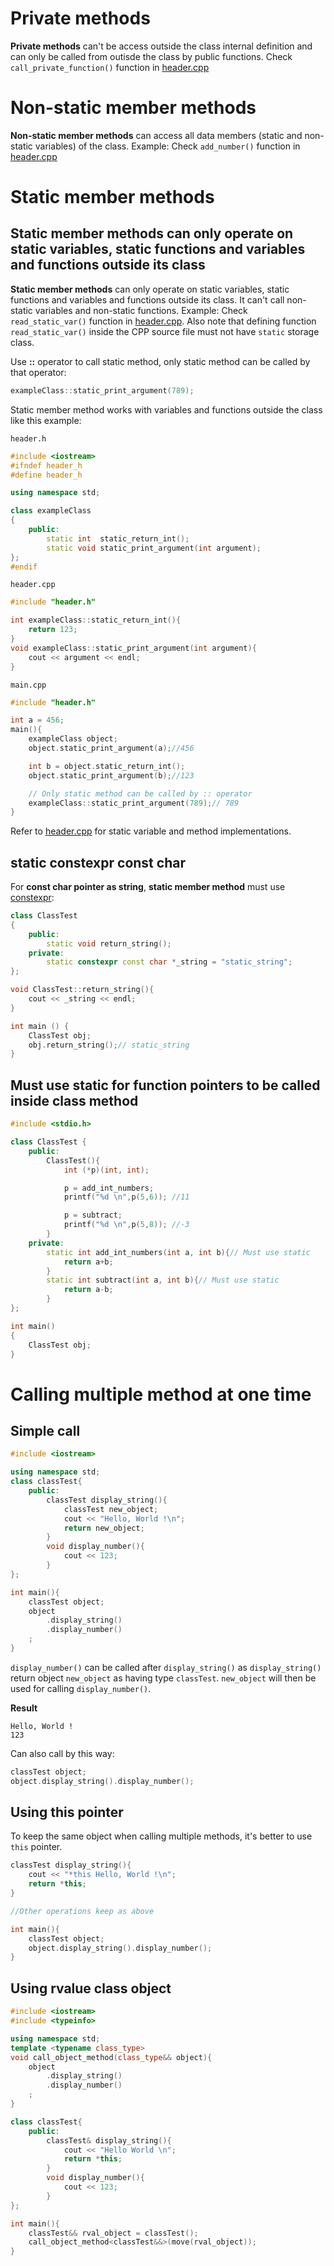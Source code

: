 # Private methods

**Private methods** can't be access outside the class internal definition and can only be called from outisde the class by public functions. Check ``call_private_function()`` function in [header.cpp](Example/header.cpp)

# Non-static member methods

**Non-static member methods** can access all data members (static and non-static variables) of the class. Example: Check ``add_number()`` function in [header.cpp](Example/header.cpp)

# Static member methods

## Static member methods can only operate on static variables, static functions and variables and functions outside its class

**Static member methods** can only operate on static variables, static functions and variables and functions outside its class. It can't call non-static variables and non-static functions. Example: Check ``read_static_var()`` function in [header.cpp](Example/header.cpp). Also note that defining function ``read_static_var()`` inside the CPP source file must not have ``static`` storage class.

Use **::** operator to call static method, only static method can be called by that operator:

```cpp
exampleClass::static_print_argument(789);
```

Static member method works with variables and functions outside the class like this example:

``header.h``

```cpp
#include <iostream>
#ifndef header_h
#define header_h

using namespace std;

class exampleClass
{
  	public:
		static int 	static_return_int();
		static void static_print_argument(int argument);
};
#endif
```
``header.cpp``
```cpp
#include "header.h"

int exampleClass::static_return_int(){
    return 123;
}
void exampleClass::static_print_argument(int argument){
    cout << argument << endl;
}
```

``main.cpp``

```cpp
#include "header.h"

int a = 456;
main(){
	exampleClass object;
	object.static_print_argument(a);//456

	int b = object.static_return_int();
	object.static_print_argument(b);//123

	// Only static method can be called by :: operator
    exampleClass::static_print_argument(789);// 789
}
```

Refer to [header.cpp](https://github.com/TranPhucVinh/Cplusplus/blob/master/Object-oriented%20programming/Example/header.cpp) for static variable and method implementations.

## static constexpr const char
For **const char pointer as string**, **static member method** must use [constexpr](https://github.com/TranPhucVinh/Cplusplus/blob/master/Introduction/README.md#constexpr):

```cpp
class ClassTest
{
  	public:
		static void return_string();
  	private:  
		static constexpr const char *_string = "static_string";
};

void ClassTest::return_string(){
    cout << _string << endl;
}

int main () {
    ClassTest obj;
    obj.return_string();// static_string
}
```
## Must use static for function pointers to be called inside class method
```cpp
#include <stdio.h>

class ClassTest {
    public:
        ClassTest(){
            int (*p)(int, int);

            p = add_int_numbers;
            printf("%d \n",p(5,6)); //11

            p = subtract;
            printf("%d \n",p(5,8)); //-3
        }
    private:
        static int add_int_numbers(int a, int b){// Must use static
            return a+b;
        }
        static int subtract(int a, int b){// Must use static
            return a-b;
        }
};

int main()
{  
    ClassTest obj;
}
```
# Calling multiple method at one time

## Simple call

```cpp
#include <iostream>

using namespace std;
class classTest{
	public:
		classTest display_string(){
            classTest new_object;
			cout << "Hello, World !\n";
            return new_object;
		}
        void display_number(){
			cout << 123;
		}
};

int main(){
	classTest object;
    object
        .display_string()
        .display_number()
    ;
}
```
  
``display_number()`` can be called after ``display_string()`` as ``display_string()`` return object ``new_object`` as having type ``classTest``. ``new_object`` will then be used for calling ``display_number()``.

**Result**

```
Hello, World !
123
```

Can also call by this way:

```cpp
classTest object;
object.display_string().display_number();
```

## Using this pointer

To keep the same object when calling multiple methods, it's better to use ``this`` pointer.

```cpp
classTest display_string(){
    cout << "*this Hello, World !\n";
    return *this;
}

//Other operations keep as above

int main(){
	classTest object;
    object.display_string().display_number();
}
```
## Using rvalue class object
```cpp
#include <iostream>
#include <typeinfo>

using namespace std;
template <typename class_type>
void call_object_method(class_type&& object){
    object
        .display_string()
        .display_number()
    ;
}

class classTest{
	public:
		classTest& display_string(){
			cout << "Hello World \n";
            return *this;
		}
        void display_number(){
			cout << 123;
		}
};

int main(){
	classTest&& rval_object = classTest();
    call_object_method<classTest&&>(move(rval_object));
}
```
